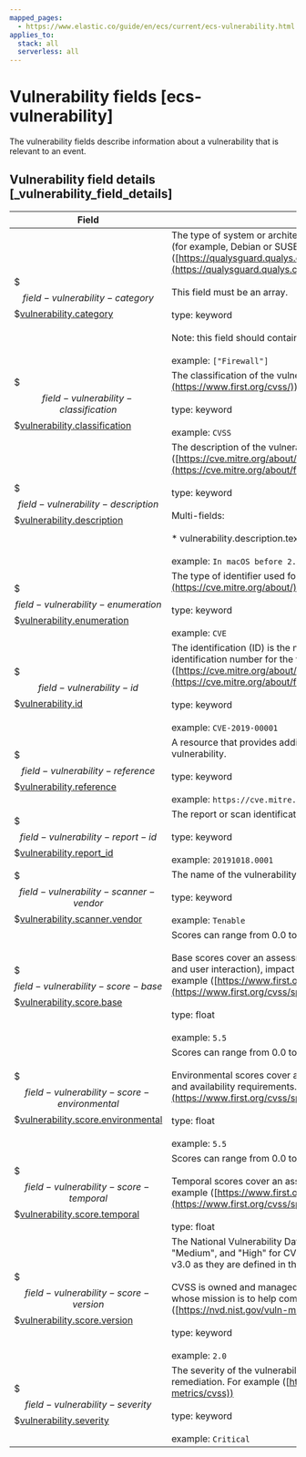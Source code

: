 ```yaml
---
mapped_pages:
  - https://www.elastic.co/guide/en/ecs/current/ecs-vulnerability.html
applies_to:
  stack: all
  serverless: all
---
```


# Vulnerability fields [ecs-vulnerability]

The vulnerability fields describe information about a vulnerability that is relevant to an event.


## Vulnerability field details [_vulnerability_field_details]

| Field | Description | Level |
| --- | --- | --- |
| $$$field-vulnerability-category$$$[vulnerability.category](#field-vulnerability-category) | The type of system or architecture that the vulnerability affects. These may be platform-specific (for example, Debian or SUSE) or general (for example, Database or Firewall). For example ([https://qualysguard.qualys.com/qwebhelp/fo_portal/knowledgebase/vulnerability_categories.htm](https://qualysguard.qualys.com/qwebhelp/fo_portal/knowledgebase/vulnerability_categories.htm))<br><br>This field must be an array.<br><br>type: keyword<br><br>Note: this field should contain an array of values.<br><br>example: `["Firewall"]`<br> | extended |
| $$$field-vulnerability-classification$$$[vulnerability.classification](#field-vulnerability-classification) | The classification of the vulnerability scoring system. For example ([https://www.first.org/cvss/](https://www.first.org/cvss/))<br><br>type: keyword<br><br>example: `CVSS`<br> | extended |
| $$$field-vulnerability-description$$$[vulnerability.description](#field-vulnerability-description) | The description of the vulnerability that provides additional context of the vulnerability. For example ([https://cve.mitre.org/about/faqs.html#cve_entry_descriptions_created](https://cve.mitre.org/about/faqs.html#cve_entry_descriptions_created))<br><br>type: keyword<br><br>Multi-fields:<br><br>* vulnerability.description.text (type: match_only_text)<br><br>example: `In macOS before 2.12.6, there is a vulnerability in the RPC...`<br> | extended |
| $$$field-vulnerability-enumeration$$$[vulnerability.enumeration](#field-vulnerability-enumeration) | The type of identifier used for this vulnerability. For example ([https://cve.mitre.org/about/](https://cve.mitre.org/about/))<br><br>type: keyword<br><br>example: `CVE`<br> | extended |
| $$$field-vulnerability-id$$$[vulnerability.id](#field-vulnerability-id) | The identification (ID) is the number portion of a vulnerability entry. It includes a unique identification number for the vulnerability. For example ([https://cve.mitre.org/about/faqs.html#what_is_cve_id](https://cve.mitre.org/about/faqs.html#what_is_cve_id))<br><br>type: keyword<br><br>example: `CVE-2019-00001`<br> | extended |
| $$$field-vulnerability-reference$$$[vulnerability.reference](#field-vulnerability-reference) | A resource that provides additional information, context, and mitigations for the identified vulnerability.<br><br>type: keyword<br><br>example: `https://cve.mitre.org/cgi-bin/cvename.cgi?name=CVE-2019-6111`<br> | extended |
| $$$field-vulnerability-report-id$$$[vulnerability.report_id](#field-vulnerability-report-id) | The report or scan identification number.<br><br>type: keyword<br><br>example: `20191018.0001`<br> | extended |
| $$$field-vulnerability-scanner-vendor$$$[vulnerability.scanner.vendor](#field-vulnerability-scanner-vendor) | The name of the vulnerability scanner vendor.<br><br>type: keyword<br><br>example: `Tenable`<br> | extended |
| $$$field-vulnerability-score-base$$$[vulnerability.score.base](#field-vulnerability-score-base) | Scores can range from 0.0 to 10.0, with 10.0 being the most severe.<br><br>Base scores cover an assessment for exploitability metrics (attack vector, complexity, privileges, and user interaction), impact metrics (confidentiality, integrity, and availability), and scope. For example ([https://www.first.org/cvss/specification-document](https://www.first.org/cvss/specification-document))<br><br>type: float<br><br>example: `5.5`<br> | extended |
| $$$field-vulnerability-score-environmental$$$[vulnerability.score.environmental](#field-vulnerability-score-environmental) | Scores can range from 0.0 to 10.0, with 10.0 being the most severe.<br><br>Environmental scores cover an assessment for any modified Base metrics, confidentiality, integrity, and availability requirements. For example ([https://www.first.org/cvss/specification-document](https://www.first.org/cvss/specification-document))<br><br>type: float<br><br>example: `5.5`<br> | extended |
| $$$field-vulnerability-score-temporal$$$[vulnerability.score.temporal](#field-vulnerability-score-temporal) | Scores can range from 0.0 to 10.0, with 10.0 being the most severe.<br><br>Temporal scores cover an assessment for code maturity, remediation level, and confidence. For example ([https://www.first.org/cvss/specification-document](https://www.first.org/cvss/specification-document))<br><br>type: float<br> | extended |
| $$$field-vulnerability-score-version$$$[vulnerability.score.version](#field-vulnerability-score-version) | The National Vulnerability Database (NVD) provides qualitative severity rankings of "Low", "Medium", and "High" for CVSS v2.0 base score ranges in addition to the severity ratings for CVSS v3.0 as they are defined in the CVSS v3.0 specification.<br><br>CVSS is owned and managed by FIRST.Org, Inc. (FIRST), a US-based non-profit organization, whose mission is to help computer security incident response teams across the world. For example ([https://nvd.nist.gov/vuln-metrics/cvss](https://nvd.nist.gov/vuln-metrics/cvss))<br><br>type: keyword<br><br>example: `2.0`<br> | extended |
| $$$field-vulnerability-severity$$$[vulnerability.severity](#field-vulnerability-severity) | The severity of the vulnerability can help with metrics and internal prioritization regarding remediation. For example ([https://nvd.nist.gov/vuln-metrics/cvss](https://nvd.nist.gov/vuln-metrics/cvss))<br><br>type: keyword<br><br>example: `Critical`<br> | extended |

